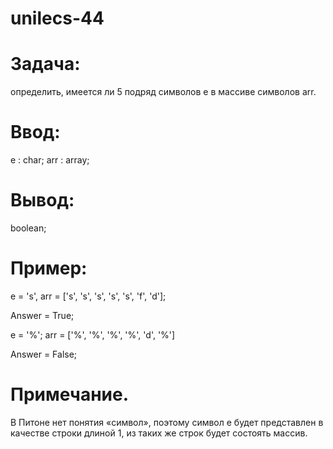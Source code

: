 # unilecs-44
# Задача: 
определить, имеется ли 5 подряд символов e в массиве символов arr.

# Ввод: 
e : char; arr : array;

# Вывод: 
boolean;

# Пример:

e = 's', arr = ['s', 's', 's', 's', 's', 'f', 'd'];

Answer = True;

e = '%'; arr = ['%', '%', '%', '%', 'd', '%']

Answer = False;

# Примечание. 
В Питоне нет понятия «символ», поэтому символ e будет представлен в качестве строки длиной 1, из таких же строк будет состоять массив.